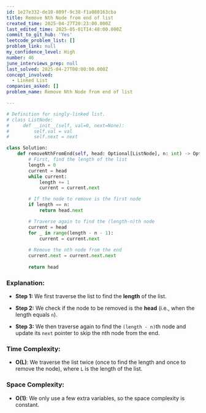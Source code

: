 ```yaml
---
id: 1e27e332-de10-809f-9c38-f1a080163cba
title: Remove Nth Node from end of list
created_time: 2025-04-27T20:23:00.000Z
last_edited_time: 2025-05-01T14:48:00.000Z
commit_to_git_hub: 'Yes'
leetcode_problem_list: []
problem_link: null
my_confidence_level: High
number: 46
june_interviews_prep: null
last_solved: 2025-04-27T00:00:00.000Z
concept_involved:
  - Linked List
companies_asked: []
problem_name: Remove Nth Node from end of list

---
```


```python
# Definition for singly-linked list.
# class ListNode:
#     def __init__(self, val=0, next=None):
#         self.val = val
#         self.next = next

class Solution:
    def removeNthFromEnd(self, head: Optional[ListNode], n: int) -> Optional[ListNode]:
        # First, find the length of the list
        length = 0
        current = head
        while current:
            length += 1
            current = current.next

        # If the node to remove is the first node
        if length == n:
            return head.next

        # Traverse again to find the (length-n)th node
        current = head
        for _ in range(length - n - 1):
            current = current.next
        
        # Remove the nth node from the end
        current.next = current.next.next
        
        return head

```

### **Explanation:**

*   **Step 1:** We first traverse the list to find the **length** of the list.

*   **Step 2:** We check if the node to be removed is the **head** (i.e., when the length equals `n`).

*   **Step 3:** We then traverse again to find the `(length - n)`th node and update its `next` pointer to skip the nth node from the end.

### **Time Complexity:**

*   **O(L)**: We traverse the list twice (once to find the length and once to remove the node), where `L` is the length of the list.

### **Space Complexity:**

*   **O(1)**: We only use a few extra variables, so the space complexity is constant.
